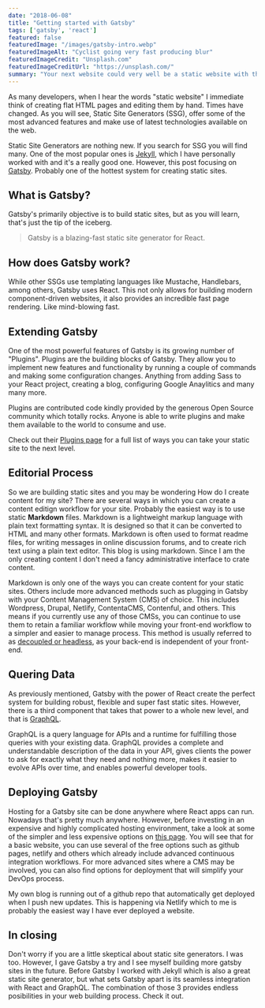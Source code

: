 ```yaml
---
date: "2018-06-08"
title: "Getting started with Gatsby"
tags: ['gatsby', 'react']
featured: false
featuredImage: "/images/gatsby-intro.webp"
featuredImageAlt: "Cyclist going very fast producing blur"
featuredImageCredit: "Unsplash.com"
featuredImageCreditUrl: "https://unsplash.com/"
summary: "Your next website could very well be a static website with the power of React and the latest technologies.  Read on..."
---
```

As many developers, when I hear the words "static website" I immediate think of creating flat HTML pages and editing them by hand.  Times have changed.  As you will see, Static Site Generators (SSG), offer some of the most advanced features and make use of latest technologies available on the web.

Static Site Generators are nothing new.  If you search for SSG you will find many.  One of the most popular ones is [Jekyll](https://jekyllrb.com/), which I have personally worked with and it's a really good one.  However, this post focusing on [Gatsby](https://www.gatsbyjs.org/).  Probably one of the hottest system for creating static sites.

## What is Gatsby?

Gatsby's primarily objective is to build static sites, but as you will learn, that's just the tip of the iceberg.

> Gatsby is a blazing-fast static site generator for React.

## How does Gatsby work?

While other SSGs use templating languages like Mustache, Handlebars, among others, Gatsby uses React.  This not only allows for building modern component-driven websites, it also provides an incredible fast page rendering.  Like mind-blowing fast.

## Extending Gatsby

One of the most powerful features of Gatsby is its growing number of "Plugins".  Plugins are the building blocks of Gatsby.  They allow you to implement new features and functionality by running a couple of commands and making some configuration changes.  Anything from adding Sass to your React project, creating a blog, configuring Google Anaylitics and many many more.

Plugins are contributed code kindly provided by the generous Open Source community which totally rocks.  Anyone is able to write plugins and make them available to the world to consume and use.

Check out their [Plugins page](https://www.gatsbyjs.org/plugins/) for a full list of ways you can take your static site to the next level.

## Editorial Process

So we are building static sites and you may be wondering How do I create content for my site?  There are several ways in which you can create a content editign workflow for your site.  Probably the easiest way is to use static **Markdown** files.  Markdown is a lightweight markup language with plain text formatting syntax. It is designed so that it can be converted to HTML and many other formats. Markdown is often used to format readme files, for writing messages in online discussion forums, and to create rich text using a plain text editor. This blog is using markdown.  Since I am the only creating content I don't need a fancy administrative interface to crate content.

Markdown is only one of the ways you can create content for your static sites.  Others include more advanced methods such as plugging in Gatsby with your Content Management System (CMS) of choice.  This includes Wordpress, Drupal, Netlify, ContentaCMS, Contenful, and others.  This means if you currently use any of those CMSs, you can continue to use them to retain a familiar workflow while moving your front-end workflow to a simpler and easier to manage process.  This method is usually referred to as [decoupled or headless](https://pantheon.io/decoupled-cms), as your back-end is independent of your front-end.

## Quering Data

As previously mentioned, Gatsby with the power of React create the perfect system for building robust, flexible and super fast static sites.  However, there is a third component that takes that power to a whole new level, and that is [GraphQL](https://graphql.org/).

GraphQL is a query language for APIs and a runtime for fulfilling those queries with your existing data. GraphQL provides a complete and understandable description of the data in your API, gives clients the power to ask for exactly what they need and nothing more, makes it easier to evolve APIs over time, and enables powerful developer tools.


## Deploying Gatsby

Hosting for a Gatsby site can be done anywhere where React apps can run.  Nowadays that's pretty much anywhere.  However, before investing in an expensive and highly complicated hosting environment, take a look at some of the simpler and less expensive options on [this page](https://www.gatsbyjs.org/docs/deploy-gatsby/).
You will see that for a basic website, you can use several of the free options such as github pages, netlify and others which already include advanced continuous integration workflows.  For more advanced sites where a CMS may be involved, you can also find options for deployment that will simplify your DevOps process.

My own blog is running out of a github repo that automatically get deployed when I push new updates.  This is happening via Netlify which to me is probably the easiest way I have ever deployed a website.

## In closing

Don't worry if you are a little skeptical about static site generators.  I was too.  However, I gave Gatsby a try and I see myself building more gatsby sites in the future.  Before Gatsby I worked with Jekyll which is also a great static site generator, but what sets Gatsby apart is its seamless integration with React and GraphQL.  The combination of those 3 provides endless posibilities in your web building process.  Check it out.
